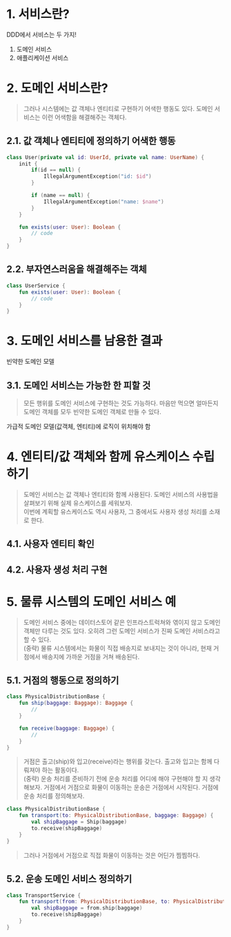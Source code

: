 # 1. 서비스란?

DDD에서 서비스는 두 가지!

1. 도메인 서비스
2. 애플리케이션 서비스

# 2. 도메인 서비스란?

> 그러나 시스템에는 값 객체나 엔티티로 구현하기 어색한 행동도 있다. 도메인 서비스는 이런 어색함을 해결해주는 객체다.  

## 2.1. 값 객체나 엔티티에 정의하기 어색한 행동

```kotlin
class User(private val id: UserId, private val name: UserName) {
    init {
        if(id == null) {
            IllegalArgumentException("id: $id")
        }

        if (name == null) {
            IllegalArgumentException("name: $name")
        }
    }

    fun exists(user: User): Boolean {
        // code
    }
}
```

## 2.2. 부자연스러움을 해결해주는 객체

```kotlin
class UserService {
    fun exists(user: User): Boolean {
        // code
    }
}
```

# 3. 도메인 서비스를 남용한 결과

빈약한 도메인 모델

## 3.1. 도메인 서비스는 가능한 한 피할 것

> 모든 행위를 도메인 서비스에 구현하는 것도 가능하다. 마음만 먹으면 얼마든지 도메인 객체를 모두 빈약한 도메인 객체로 만들 수 있다.

가급적 도메인 모델(값객체, 엔티티)에 로직이 위치해야 함

# 4. 엔티티/값 객체와 함께 유스케이스 수립하기

> 도메인 서비스는 값 객체나 엔티티와 함께 사용된다. 도메인 서비스의 사용법을 살펴보기 위해 실제 유스케이스를 세워보자.  
> 이번에 계획할 유스케이스도 역시 사용자, 그 중에서도 사용자 생성 처리를 소재로 한다.  

## 4.1. 사용자 엔티티 확인

## 4.2. 사용자 생성 처리 구현

# 5. 물류 시스템의 도메인 서비스 예

> 도메인 서비스 중에는 데이터스토어 같은 인프라스트럭쳐와 엮이지 않고 도메인 객체만 다루는 것도 있다. 오히려 그런 도메인 서비스가 진짜 도메인 서비스라고 할 수 있다.  
> (중략)
> 물류 시스템에서는 화물이 직접 배송지로 보내지는 것이 아니라, 현재 거점에서 배송지에 가까운 거점을 거쳐 배송된다.  

## 5.1. 거점의 행동으로 정의하기

```kotlin
class PhysicalDistributionBase {
    fun ship(baggage: Baggage): Baggage {
        //
    }

    fun receive(baggage: Baggage) {
        //
    }
}
```

> 거점은 출고(ship)와 입고(receive)라는 행위를 갖는다. 출고와 입고는 함께 다뤄져야 하는 활동이다.  
> (중략)
> 운송 처리를 준비하기 전에 운송 처리를 어디에 해야 구현해야 할 지 생각해보자. 거점에서 거점으로 화물이 이동하는 운송은 거점에서 시작된다. 거점에 운송 처리를 정의해보자.  

```kotlin
class PhysicalDistributionBase {
    fun transport(to: PhysicalDistributionBase, baggage: Baggage) {
        val shipBaggage = Ship(baggage)
        to.receive(shipBaggage)
    }
}
```

> 그러나 거점에서 거점으로 직접 화물이 이동하는 것은 어딘가 찜찜하다.  

## 5.2. 운송 도메인 서비스 정의하기

```kotlin
class TransportService {
    fun transport(from: PhysicalDistributionBase, to: PhysicalDistributionBase, baggage: Baggage) {
        val shipBaggage = from.ship(baggage)
        to.receive(shipBaggage)
    }
}
```